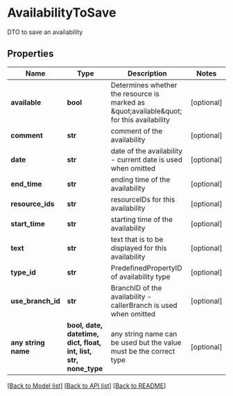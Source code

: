 # AvailabilityToSave

DTO to save an availability

## Properties
Name | Type | Description | Notes
------------ | ------------- | ------------- | -------------
**available** | **bool** | Determines whether the resource is marked as \&quot;available\&quot; for this availability | [optional] 
**comment** | **str** | comment of the availability | [optional] 
**date** | **str** | date of the availability - current date is used when omitted | [optional] 
**end_time** | **str** | ending time of the availability | [optional] 
**resource_ids** | **str** | resourceIDs for this availability | [optional] 
**start_time** | **str** | starting time of the availability | [optional] 
**text** | **str** | text that is to be displayed for this availability | [optional] 
**type_id** | **str** | PredefinedPropertyID of availability type | [optional] 
**use_branch_id** | **str** | BranchID of the availability - callerBranch is used when omitted | [optional] 
**any string name** | **bool, date, datetime, dict, float, int, list, str, none_type** | any string name can be used but the value must be the correct type | [optional]

[[Back to Model list]](../README.md#documentation-for-models) [[Back to API list]](../README.md#documentation-for-api-endpoints) [[Back to README]](../README.md)


